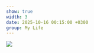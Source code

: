```yaml
---
show: true
width: 3
date: 2025-10-16 00:15:00 +0300
group: My Life
---
```

<div>
    <img data-src="{{ '/assets/images/etc/mylife/GkZ6utmWwAAMGjj.jpg' | relative_url }}" class="lazy w-100 rounded-xl" src="{{ '/assets/images/empty_300x200.png' | relative_url }}">
</div>
